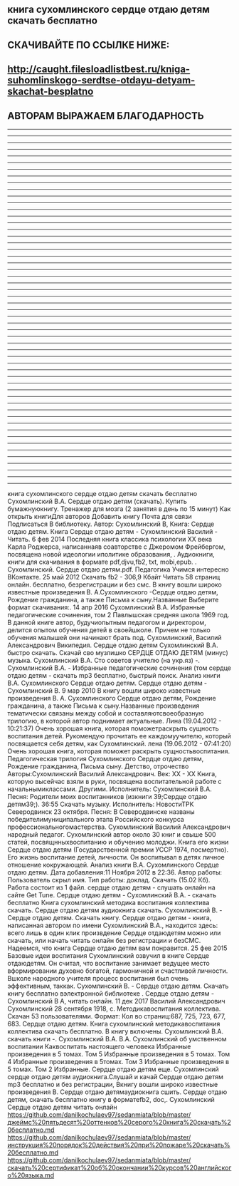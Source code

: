книга сухомлинского сердце отдаю детям скачать бесплатно
--------------------------------------------------
СКАЧИВАЙТЕ ПО ССЫЛКЕ НИЖЕ:
--------------------------------------------------
http://caught.filesloadlistbest.ru/kniga-suhomlinskogo-serdtse-otdayu-detyam-skachat-besplatno
--------------------------------------------------
АВТОРАМ ВЫРАЖАЕМ БЛАГОДАРНОСТЬ
--------------------------------------------------
--------------------------------------------------
--------------------------------------------------
--------------------------------------------------
--------------------------------------------------
--------------------------------------------------
--------------------------------------------------
--------------------------------------------------
--------------------------------------------------
--------------------------------------------------
--------------------------------------------------
--------------------------------------------------
--------------------------------------------------
--------------------------------------------------
--------------------------------------------------
--------------------------------------------------
--------------------------------------------------
--------------------------------------------------
--------------------------------------------------
--------------------------------------------------
--------------------------------------------------
--------------------------------------------------
--------------------------------------------------
--------------------------------------------------
--------------------------------------------------
--------------------------------------------------
--------------------------------------------------
--------------------------------------------------
--------------------------------------------------
--------------------------------------------------
--------------------------------------------------
--------------------------------------------------
--------------------------------------------------
--------------------------------------------------
--------------------------------------------------
--------------------------------------------------
--------------------------------------------------
--------------------------------------------------
--------------------------------------------------
--------------------------------------------------
--------------------------------------------------
--------------------------------------------------
--------------------------------------------------
--------------------------------------------------
--------------------------------------------------
--------------------------------------------------
--------------------------------------------------
--------------------------------------------------
--------------------------------------------------
--------------------------------------------------
--------------------------------------------------
--------------------------------------------------
--------------------------------------------------
--------------------------------------------------
--------------------------------------------------
книга сухомлинского сердце отдаю детям скачать бесплатно Сухомлинский В.А.  Сердце отдаю детям (скачать). Купить бумажнуюкнигу. Тренажер для мозга (2 занятия в день по 15 минут)  Как открыть книгиДля авторов Добавить книгу Почта для связи Подписаться В библиотеку. Автор: Сухомлинский В, Книга: Сердце отдаю детям. Книга Сердце отдаю детям - Сухомлинский Василий - Читать. 6 фев 2014  Последняя книга классика психологии XX века Карла Роджерса, написаннаяв соавторстве с Джеромом Фрейбергом, посвящена новой идеологии иполитике образования, . Аудиокниги, книги для скачивания в формате pdf,djvu,fb2, txt, mobi,epub. . Сухомлинский. Сердце отдаю детям.pdf. Педагогика  Учимся интересно  ВКонтакте. 25 май 2012  Cкачать fb2 - 306,9 Кбайт Читать 58 страниц онлайн. бесплатно, безрегистрации и без смс. В книгу вошли широко известные произведения В. А.Сухомлинского -Сердце отдаю детям, Рождение гражданина, а также Письма к сыну.Названные  Выберите формат скачивания:. 14 апр 2016  Сухомлинский В.А. Избранные педагогические сочинения, том 2 Павлышская средняя школа 1969 год. В данной книге автор, будучиопытным педагогом и директором, делится опытом обучения детей в своейшколе. Причем не только обучения  малышей они начинают брать под. Сухомлинский, Василий Александрович  Википедия. Сердце отдаю детям  Сухомлинский В.А.  быстро скачать. Скачай сво музлишко СЕРДЦЕ ОТДАЮ ДЕТЯМ (минус) музыка. Сухомлинский В.А. Сто советов учителю (на укр.яз) -. Сухомлинский В.А. - Избранные педагогические сочинения (том
сердце отдаю детям - cкачать mp3 бесплатно, быстрый поиск. Анализ книги В.А. Сухомлинского Сердце отдаю детям. Сердце отдаю детям - Сухомлинский В. 9 мар 2010  В книгу вошли широко известные произведения В. А. Сухомлинского Сердце отдаю детям, Рождение гражданина, а также Письма к сыну.Названные произведения тематически связаны между собой и составляютсвоеобразную трилогию, в которой автор поднимает актуальные. Лина (19.04.2012 - 10:21:37) Очень хорошая книга, которая поможетраскрыть сущность воспитания детей. Рукомендую прочитать ее каждомуучителю, который посвящается себя детям, как Сухомлинский. лена (19.06.2012 - 07:41:20) Очень хорошая книга, которая поможет раскрыть сущностьвоспитания. Педагогическая трилогия Сухомлинского  Сердце отдаю детям, Рождение гражданина, Письма сыну. Детство, отрочество  Авторы:Сухомлинский Василий Александрович. Век: XX - XX  Книга, которую высейчас взяли в руки, посвящена воспитательной работе с начальнымиклассами. Другими. Исполнитель: Сухомлинский В.А. Песня: Родители моих воспитанников (изкниги 39;Сердце отдаю детям39;). 36:55 Скачать музыку. Исполнитель: НовостиТРК Северодвинск 23 октября. Песня: В Северодвинске названы победителимуниципального этапа Российского конкурса профессиональногомастерства. Сухомлинский Василий Александрович  народный педагог. Сухомлинский  автор около 30 книг и свыше 500 статей, посвящнныхвоспитанию и обучению молоджи. Книга его жизни  Сердце отдаю детям (Государственной премии УССР  1974, посмертно). Его жизнь воспитание детей, личности. Он воспитывал в детях личное отношение кокружающей. Анализ книги В.А. Сухомлинского Сердце отдаю детям. Дата добавления:11 Ноября 2012 в 22:36. Автор работы: Пользователь скрыл имя. Тип работы: доклад. Скачать (15.02 Кб). Работа состоит из 1 файл. сердце отдаю детям - слушать онлайн на сайте Get Tune. Сердце отдаю детям - Сухомлинский В.А. - скачать бесплатно
Книга сухомлинский методика воспитания коллектива скачать. Сердце отдаю детям аудиокнига скачать. Сухомлинский В. - Сердце отдаю детям. Скачать книгу. Сердце отдаю детям - книга, написанная автором по имени Сухомлинский В.А., находится здесь: всего лишь в один клик произвдение Сердце отдаюдетям можно или скачать, или начать читать онлайн без регистрации и безСМС. Надеемся, что книга Сердце отдаю детям вам понравится. 25 фев 2015  Базовые идеи воспитания Сухомлинский озвучил в книге Сердце отдаюдетям. Он считал, что воспитание занимает ведущее место вформировании духовно богатой, гармоничной и счастливой личности. Вшколе народного учителя процесс воспитания был очень эффективным, таккак. Сухомлинский В. - Сердце отдаю детям. Скачать книгу бесплатно вэлектронной библиотеке . Сердце отдаю детям - Сухомлинский В А, читать онлайн. 11 дек 2017  Василий Александрович Сухомлинский 28 сентября 1918, с. Методикавоспитания коллектива. Скачан 53 пользователями. Формат: Кол во страниц:687, 725, 723, 677, 683. Сердце отдаю детям. Книга сухомлинский методикавоспитания коллектива скачать бесплатно. В книгу включены. Сухомлинский В.А.  скачать книги -. Сухомлинский В.А. В.А. Сухомлинский об умственном воспитании  Каквоспитать настоящего человека  Избранные произведения в 5 томах. Том 5 Избранные произведения в 5 томах. Том 4  Избранные произведения в 5томах. Том 3  Избранные произведения в 5 томах. Том 2  Избранные. Сердце отдаю детям еще. Сухомлинский сердце отдаю детям аудиокнига.Слушай и качай Сердце отдаю детям mp3 бесплатно и без регистрации, Вкнигу вошли широко известные произведения В. Сердце отдаю детямаудиокнига сшить. Сердце отдаю детям, скачать бесплатно книгу в форматеfb2, doc,. Сухомлинский  Сердце отдаю детям  читать онлайн
https://github.com/danilkochulaev97/sedanmiata/blob/master/джеймс%20пятьдесят%20оттенков%20серого%20книга%20скачать%20бесплатно.md
https://github.com/danilkochulaev97/sedanmiata/blob/master/инструкция%20порядок%20действия%20при%20пожаре%20скачать%20бесплатно.md
https://github.com/danilkochulaev97/sedanmiata/blob/master/скачать%20сертификат%20об%20окончании%20курсов%20английского%20языка.md